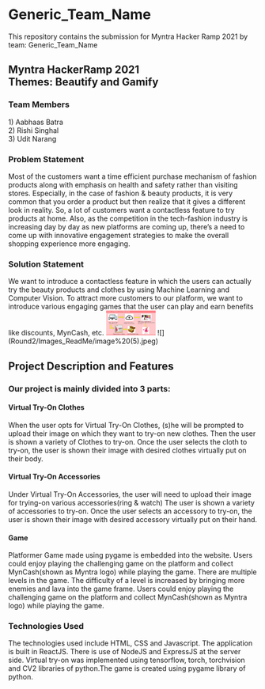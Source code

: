 <h1> Generic_Team_Name</h1>
 This repository contains the submission for Myntra Hacker Ramp 2021 by team: Generic_Team_Name

<h2> Myntra HackerRamp 2021 <br>Themes: Beautify and Gamify</h2>
<h3>Team Members</h3>
<p>
1) Aabhaas Batra<br>
2) Rishi Singhal<br>
3) Udit Narang<br>
</p>

<h3>Problem Statement</h3>
<p>
Most of the customers want a time efficient purchase mechanism of fashion products along with emphasis on health and safety rather than visiting stores. Especially, in the case of fashion & beauty products, it is very common that you order a product but then realize that it gives a different look in reality. So, a lot of customers want a contactless feature to try products at home.  Also,  as the competition  in the tech-fashion industry is  increasing day by day as new platforms are coming up, there’s a need to come up with innovative engagement strategies to make the overall shopping experience more engaging.
</p>

<h3>Solution Statement</h3>
<p>
We want to introduce a contactless feature in which the users can actually try the beauty products and clothes by using Machine Learning and Computer Vision. To attract more customers to our platform, we want to introduce various engaging games that the user can play and earn benefits like discounts, MynCash, etc.
<img src="Round2/Images_ReadMe/image%20(5).jpeg" width="100" height="50"> 
![](Round2/Images_ReadMe/image%20(5).jpeg)
</p>

<h2>Project Description and Features</h2>
<!-- ![image](https://user-images.githubusercontent.com/55682564/140661190-a2b3b6dd-79f6-4350-b0f4-117778eb1db8.png) -->

<h3>Our project is mainly divided into 3 parts:</h4>
<h4>Virtual Try-On Clothes</h4>
<p>
 When the user opts for Virtual Try-On Clothes, (s)he will be prompted to upload their image on which they want to try-on new clothes. Then the user is shown a variety of Clothes to try-on. Once the user selects the cloth to try-on, the user is shown their image with desired clothes virtually put on their body.  
</p>
<h4>Virtual Try-On Accessories</h4>
<p>
 Under Virtual Try-On Accessories, the user will need to upload their image for trying-on various accessories(ring & watch) The user is shown a variety of accessories to try-on. Once the user selects an accessory to try-on, the user is shown their image with desired accessory virtually put on their hand.  
</p>
<h4>Game</h4>
<p>
Platformer Game made using pygame is embedded into the website.
Users could enjoy playing the challenging game on the platform and collect MynCash(shown as Myntra logo) while playing the game. There are multiple levels in the game. The difficulty of a level is increased by bringing more enemies and lava into the game frame. Users could enjoy playing the challenging game on the platform and collect MynCash(shown as Myntra logo) while playing the game.
</p>
<h3>Technologies Used</h3>
<p>
The technologies used include HTML, CSS and Javascript. The application is built in ReactJS. There is use of NodeJS and ExpressJS at the server side. Virtual try-on was implemented using tensorflow, torch, torchvision and CV2 libraries of python.The game is created using pygame library of python. 
</p>
